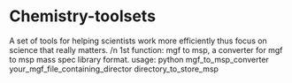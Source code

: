 # Chemistry-toolsets
A set of tools for helping scientists work more efficiently thus focus on science that really matters. /n
1st function: mgf to msp, a converter for mgf to msp mass spec library format.
usage: python mgf_to_msp_converter your_mgf_file_containing_director directory_to_store_msp
